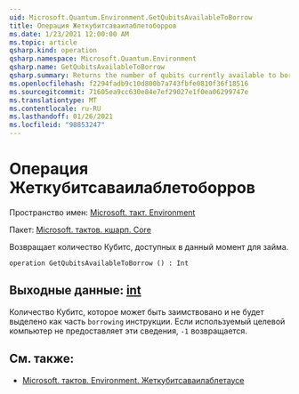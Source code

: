 ```yaml
---
uid: Microsoft.Quantum.Environment.GetQubitsAvailableToBorrow
title: Операция Жеткубитсаваилаблетоборров
ms.date: 1/23/2021 12:00:00 AM
ms.topic: article
qsharp.kind: operation
qsharp.namespace: Microsoft.Quantum.Environment
qsharp.name: GetQubitsAvailableToBorrow
qsharp.summary: Returns the number of qubits currently available to borrow.
ms.openlocfilehash: f2294fadb9c10d800b7a743fbfe0810f36f18516
ms.sourcegitcommit: 71605ea9cc630e84e7ef29027e1f0ea06299747e
ms.translationtype: MT
ms.contentlocale: ru-RU
ms.lasthandoff: 01/26/2021
ms.locfileid: "98853247"
---
```

# <a name="getqubitsavailabletoborrow-operation"></a>Операция Жеткубитсаваилаблетоборров

Пространство имен: [Microsoft. такт. Environment](xref:Microsoft.Quantum.Environment)

Пакет: [Microsoft. тактов. кшарп. Core](https://nuget.org/packages/Microsoft.Quantum.QSharp.Core)


Возвращает количество Кубитс, доступных в данный момент для займа.

```qsharp
operation GetQubitsAvailableToBorrow () : Int
```


## <a name="output--int"></a>Выходные данные: [int](xref:microsoft.quantum.lang-ref.int)

Количество Кубитс, которое может быть заимствовано и не будет выделено как часть `borrowing` инструкции.
Если используемый целевой компьютер не предоставляет эти сведения, `-1` возвращается.

## <a name="see-also"></a>См. также:

- [Microsoft. тактов. Environment. Жеткубитсаваилаблетаусе](xref:Microsoft.Quantum.Environment.GetQubitsAvailableToUse)